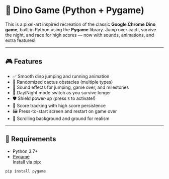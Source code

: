 # 🦖 Dino Game (Python + Pygame)

This is a pixel-art inspired recreation of the classic **Google Chrome Dino game**, built in Python using the **Pygame** library. Jump over cacti, survive the night, and race for high scores — now with sounds, animations, and extra features!

---

## 🎮 Features

- ✅ Smooth dino jumping and running animation
- 🌵 Randomized cactus obstacles (multiple types)
- 🎵 Sound effects for jumping, game over, and milestones
- 🌙 Day/Night mode switch as you survive longer
- 🛡️ Shield power-up (press `S` to activate!)
- 🏁 Score tracking with high score persistence
- 🖼️ Press-to-start screen and restart on game over
- 🌄 Scrolling background and ground for realism

---

## 🧰 Requirements

- Python 3.7+
- [Pygame](https://www.pygame.org/)  
Install via pip:

```bash
pip install pygame
